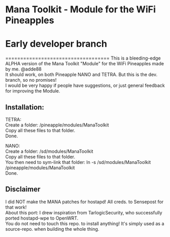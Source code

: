 # Mana Toolkit - Module for the WiFi Pineapples  
# Early developer branch
===================================
This is a bleeding-edge ALPHA version of the Mana Toolkit "Module" for the WiFi Pineapples made by me. @adde88  
It should work, on both Pineapple NANO and TETRA.  But this is the dev. branch, so no promises!    
I would be very happy if people have suggestions, or just general feedback for improving the Module.   

Installation:
-----------------
TETRA:  
Create a folder: /pineapple/modules/ManaToolkit  
Copy all these files to that folder.  
Done.  
  
NANO:  
Create a folder: /sd/modules/ManaToolkit  
Copy all these files to that folder.  
You then need to sym-link that folder: ln -s /sd/modules/ManaToolkit /pineapple/modules/ManaToolkit  
Done.  

Disclaimer
-----------------
I did NOT make the MANA patches for hostapd! All creds. to Sensepost for that work!    
About this port: I drew inspiration from TarlogicSecurity, who successfully ported hostapd-wpe to OpenWRT.  
You do not need to touch this repo. to install anything! It's simply used as a source-repo. when building the whole thing.
